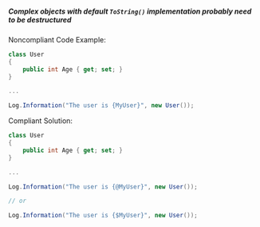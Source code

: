 ##### Complex objects with default `ToString()` implementation probably need to be destructured 

Noncompliant Code Example:
```csharp
class User
{
    public int Age { get; set; }
}

...

Log.Information("The user is {MyUser}", new User());
```

Compliant Solution:
```csharp
class User
{
    public int Age { get; set; }
}

...

Log.Information("The user is {@MyUser}", new User());

// or

Log.Information("The user is {$MyUser}", new User());
```
